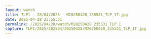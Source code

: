 ```yaml
---
layout: watch
title: TLP1 - 28/04/2025 - M20250428_235531_TLP_1T.jpg
date: 2025-04-28 23:55:31
permalink: /2025/04/28/watch/M20250428_235531_TLP_1
capture: TLP1/2025/202504/20250428/M20250428_235531_TLP_1T.jpg
---
```

